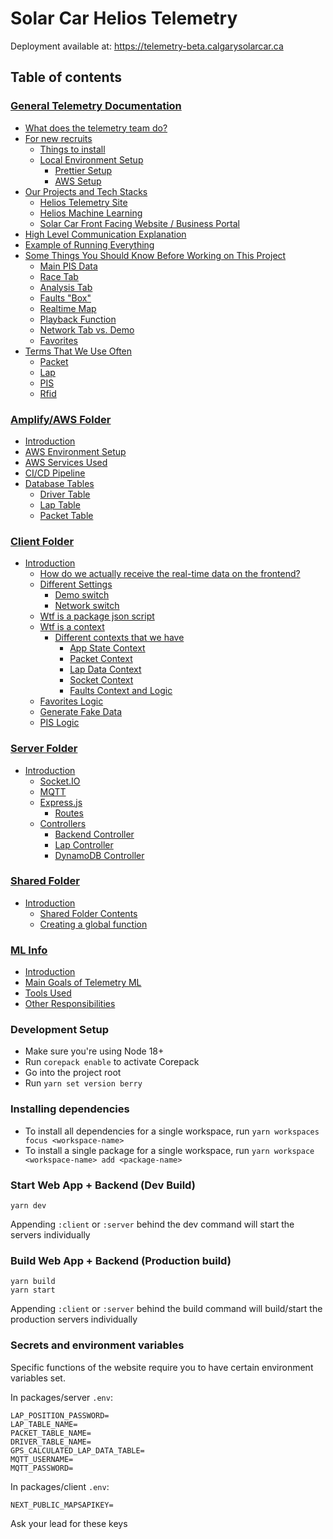 # Solar Car Helios Telemetry

Deployment available at: https://telemetry-beta.calgarysolarcar.ca

## Table of contents

### [General Telemetry Documentation](./docs/TELEMETRY.md)

- [What does the telemetry team do?](./docs/TELEMETRY.md#what-does-the-telemetry-team-do)
- [For new recruits](./docs/TELEMETRY.md#as-a-new-recruit-what-should-you-know)
  - [Things to install](./docs/TELEMETRY.md#things-you-should-probably-install)
  - [Local Environment Setup](./docs/TELEMETRY.md#local-env-setup)
    - [Prettier Setup](./docs/TELEMETRY.md#prettier-setup)
    - [AWS Setup](./docs/TELEMETRY.md#AWS-setup)
- [Our Projects and Tech Stacks](./docs/TELEMETRY.md#our-projects--tech-stacks)
  - [Helios Telemetry Site](./docs/TELEMETRY.md#helios-telemetry-site)
  - [Helios Machine Learning](./docs/TELEMETRY.md#helios-machine-learning)
  - [Solar Car Front Facing Website / Business Portal](./docs/TELEMETRY.md#solar-car-front-facing-website--business-portal)
- [High Level Communication Explanation](./docs/TELEMETRY.md#high-level-communication-explanation)
- [Example of Running Everything](./docs/TELEMETRY.md#example-of-running-everything)
- [Some Things You Should Know Before Working on This Project](./docs/TELEMETRY.md#some-things-you-should-know-before-working-on-this-project)
  - [Main PIS Data](./docs/TELEMETRY.md#main-pis-data)
  - [Race Tab](./docs/TELEMETRY.md#race-tab)
  - [Analysis Tab](./docs/TELEMETRY.md#analysis-tab)
  - [Faults "Box"](./docs/TELEMETRY.md#faults-box)
  - [Realtime Map](./docs/TELEMETRY.md#realtime-map)
  - [Playback Function](./docs/TELEMETRY.md#playback-function)
  - [Network Tab vs. Demo](./docs/TELEMETRY.md#ne)
  - [Favorites](./docs/TELEMETRY.md#favorites)
- [Terms That We Use Often](./docs/TELEMETRY.md#terms-that-we-use-often)
  - [Packet](./docs/TELEMETRY.md#packet)
  - [Lap](./docs/TELEMETRY.md#lap)
  - [PIS](./docs/TELEMETRY.md#pis)
  - [Rfid](./docs/TELEMETRY.md#rfid)

### [Amplify/AWS Folder](./docs/AMPLIFY.md)

- [Introduction](./docs/AMPLIFY.md#amplify-folder-documentation)
- [AWS Environment Setup](./docs/AMPLIFY.md#aws-environment-setup)
- [AWS Services Used](./docs/AMPLIFY.md#aws-services-used)
- [CI/CD Pipeline](./docs/AMPLIFY.md#cicd-pipeline)
- [Database Tables](./docs/AMPLIFY.md#database-tables)
  - [Driver Table](./docs/AMPLIFY.md#driver-table)
  - [Lap Table](./docs/AMPLIFY.md#lap-table)
  - [Packet Table](./docs/AMPLIFY.md#packet-table)

### [Client Folder](./docs/CLIENT.md)

- [Introduction](./docs/CLIENT.md#client-folder-documentation)
  - [How do we actually receive the real-time data on the frontend?](./docs/CLIENT.md#how-do-we-acutally-receive-the-realtime-data-on-the-frontend)
  - [Different Settings](./docs/CLIENT.md#different-settings)
    - [Demo switch](./docs/CLIENT.md#demo-switch)
    - [Network switch](./docs/CLIENT.md#network-switch)
  - [Wtf is a package json script](./docs/CLIENT.md#wtf-is-a-package-json-script)
  - [Wtf is a context](./docs/CLIENT.md#wtf-is-a-context-icl-ts-pmo-sybau)
    - [Different contexts that we have](./docs/CLIENT.md#different-contexts-that-we-have)
      - [App State Context](./docs/CLIENT.md#app-state-context)
      - [Packet Context](./docs/CLIENT.md#packet-context)
      - [Lap Data Context](./docs/CLIENT.md#lap-data-context)
      - [Socket Context](./docs/CLIENT.md#socket-context)
      - [Faults Context and Logic](./docs/CLIENT.md#faults-context-and-logic)
  - [Favorites Logic](./docs/CLIENT.md#favorites-logic)
  - [Generate Fake Data](./docs/CLIENT.md#generate-fake-data)
  - [PIS Logic](./docs/CLIENT.md#pis-logic)

### [Server Folder](./docs/SERVER.md)

- [Introduction](./docs/SERVER.md#server-older-documentation)
  - [Socket.IO](./docs/SERVER.md#wtf-is-a-socketio)
  - [MQTT](#what-is-mqtt)
  - [Express.js](#what-do-we-use-expressjs-for)
    - [Routes](#what-is-a-route)
  - [Controllers](#controllers)
    - [Backend Controller](#backend-controller)
    - [Lap Controller](#lap-controller)
    - [DynamoDB Controller](#dynamo-db-controller)

### [Shared Folder](./docs/SHARED.md)

- [Introduction](./docs/SHARED.md#shared-folder-documentation)
  - [Shared Folder Contents](./docs/SHARED.md#what-is-in-the-shared-folder)
  - [Creating a global function](./shared#creating-a-global-function)

### [ML Info](./docs/ML.md)

- [Introduction](./docs/ML.md#ml-documentation)
- [Main Goals of Telemetry ML](./docs/ML.md#main-goals-of-telemetry-ml)
- [Tools Used](./docs/ML.md#we-are-exploring-how-to-do-this-through-tools-like)
- [Other Responsibilities](./docs/ML.md#the-telemetry-ml-team-does-not-solely-focus-on-machine-learning-models-however-there-are-several-considerations-that-need-to-be-made-in-the-following-areas)

### Development Setup

- Make sure you're using Node 18+
- Run `corepack enable` to activate Corepack
- Go into the project root
- Run `yarn set version berry`

### Installing dependencies

- To install all dependencies for a single workspace, run `yarn workspaces focus <workspace-name>`
- To install a single package for a single workspace, run `yarn workspace <workspace-name> add <package-name>`

### Start Web App + Backend (Dev Build)

```
yarn dev
```

Appending `:client` or `:server` behind the dev command will start the servers individually

### Build Web App + Backend (Production build)

```
yarn build
yarn start
```

Appending `:client` or `:server` behind the build command will build/start the production servers individually

### Secrets and environment variables

Specific functions of the website require you to have certain environment variables set.

In packages/server `.env`:

```
LAP_POSITION_PASSWORD=
LAP_TABLE_NAME=
PACKET_TABLE_NAME=
DRIVER_TABLE_NAME=
GPS_CALCULATED_LAP_DATA_TABLE=
MQTT_USERNAME=
MQTT_PASSWORD=
```

In packages/client `.env`:

```
NEXT_PUBLIC_MAPSAPIKEY=
```

Ask your lead for these keys
